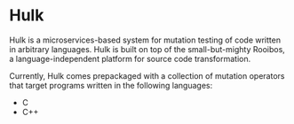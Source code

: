 # Hulk

Hulk is a microservices-based system for mutation testing of code written
in arbitrary languages. Hulk is built on top of the small-but-mighty Rooibos,
a language-independent platform for source code transformation.

Currently, Hulk comes prepackaged with a collection of mutation operators
that target programs written in the following languages:

* C
* C++
